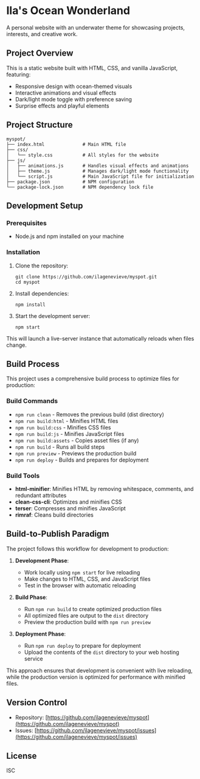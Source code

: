 # Ila's Ocean Wonderland

A personal website with an underwater theme for showcasing projects, interests, and creative work.

## Project Overview

This is a static website built with HTML, CSS, and vanilla JavaScript, featuring:

- Responsive design with ocean-themed visuals
- Interactive animations and visual effects
- Dark/light mode toggle with preference saving
- Surprise effects and playful elements

## Project Structure

```
myspot/
├── index.html              # Main HTML file
├── css/
│   └── style.css           # All styles for the website
├── js/
│   ├── animations.js       # Handles visual effects and animations
│   ├── theme.js            # Manages dark/light mode functionality
│   └── script.js           # Main JavaScript file for initialization
├── package.json            # NPM configuration
└── package-lock.json       # NPM dependency lock file
```

## Development Setup

### Prerequisites

- Node.js and npm installed on your machine

### Installation

1. Clone the repository:
   ```
   git clone https://github.com/ilagenevieve/myspot.git
   cd myspot
   ```

2. Install dependencies:
   ```
   npm install
   ```

3. Start the development server:
   ```
   npm start
   ```

This will launch a live-server instance that automatically reloads when files change.

## Build Process

This project uses a comprehensive build process to optimize files for production:

### Build Commands

- `npm run clean` - Removes the previous build (dist directory)
- `npm run build:html` - Minifies HTML files
- `npm run build:css` - Minifies CSS files
- `npm run build:js` - Minifies JavaScript files
- `npm run build:assets` - Copies asset files (if any)
- `npm run build` - Runs all build steps
- `npm run preview` - Previews the production build
- `npm run deploy` - Builds and prepares for deployment

### Build Tools

- **html-minifier**: Minifies HTML by removing whitespace, comments, and redundant attributes
- **clean-css-cli**: Optimizes and minifies CSS
- **terser**: Compresses and minifies JavaScript
- **rimraf**: Cleans build directories

## Build-to-Publish Paradigm

The project follows this workflow for development to production:

1. **Development Phase**:
   - Work locally using `npm start` for live reloading
   - Make changes to HTML, CSS, and JavaScript files
   - Test in the browser with automatic reloading

2. **Build Phase**:
   - Run `npm run build` to create optimized production files
   - All optimized files are output to the `dist` directory
   - Preview the production build with `npm run preview`

3. **Deployment Phase**:
   - Run `npm run deploy` to prepare for deployment
   - Upload the contents of the `dist` directory to your web hosting service

This approach ensures that development is convenient with live reloading, while the production version is optimized for performance with minified files.

## Version Control

- Repository: [https://github.com/ilagenevieve/myspot](https://github.com/ilagenevieve/myspot)
- Issues: [https://github.com/ilagenevieve/myspot/issues](https://github.com/ilagenevieve/myspot/issues)

## License

ISC